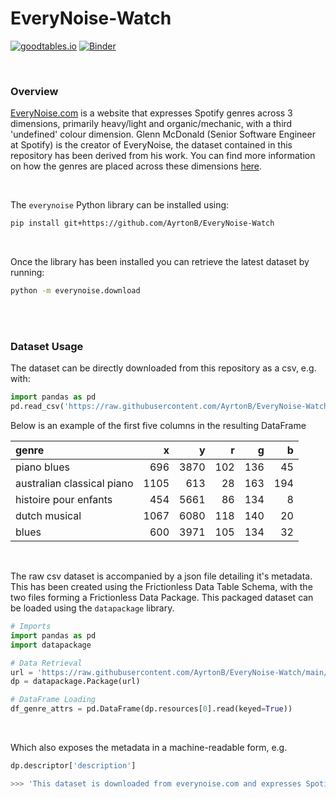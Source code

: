 # EveryNoise-Watch

[![goodtables.io](https://goodtables.io/badge/github/AyrtonB/EveryNoise-Watch.svg)](https://goodtables.io/github/AyrtonB/EveryNoise-Watch) [![Binder](https://notebooks.gesis.org/binder/badge_logo.svg)](https://notebooks.gesis.org/binder/v2/gh/AyrtonB/EveryNoise-Watch/main?urlpath=lab)

<br>

### Overview

[EveryNoise.com](https://everynoise.com/) is a website that expresses Spotify genres across 3 dimensions, primarily heavy/light and organic/mechanic, with a third 'undefined' colour dimension. Glenn McDonald (Senior Software Engineer at Spotify) is the creator of EveryNoise, the dataset contained in this repository has been derived from his work. You can find more information on how the genres are placed across these dimensions [here](https://everynoise.com/EverynoiseIntro.pdf).

<br>

The `everynoise` Python library can be installed using:

```bash
pip install git+https://github.com/AyrtonB/EveryNoise-Watch
```

<br>

Once the library has been installed you can retrieve the latest dataset by running:

```bash
python -m everynoise.download
```

<br>
<br>

### Dataset Usage

The dataset can be directly downloaded from this repository as a csv, e.g. with:

```python
import pandas as pd
pd.read_csv('https://raw.githubusercontent.com/AyrtonB/EveryNoise-Watch/main/data/genre_attrs.csv')
```

Below is an example of the first five columns in the resulting DataFrame

| genre                      |    x |    y |   r |   g |   b |
|:---------------------------|-----:|-----:|----:|----:|----:|
| piano blues                |  696 | 3870 | 102 | 136 |  45 |
| australian classical piano | 1105 |  613 |  28 | 163 | 194 |
| histoire pour enfants      |  454 | 5661 |  86 | 134 |   8 |
| dutch musical              | 1067 | 6080 | 118 | 140 |  20 |
| blues                      |  600 | 3971 | 105 | 134 |  32 |

<br>

The raw csv dataset is accompanied by a json file detailing it's metadata. This has been created using the Frictionless Data Table Schema, with the two files forming a Frictionless Data Package. This packaged dataset can be loaded using the `datapackage` library.

```python
# Imports
import pandas as pd
import datapackage

# Data Retrieval
url = 'https://raw.githubusercontent.com/AyrtonB/EveryNoise-Watch/main/data/datapackage.json'
dp = datapackage.Package(url)

# DataFrame Loading
df_genre_attrs = pd.DataFrame(dp.resources[0].read(keyed=True))
```

<br>

Which also exposes the metadata in a machine-readable form, e.g.

```python
dp.descriptor['description']

>>> 'This dataset is downloaded from everynoise.com and expresses Spotify genres across 5 dimensions, primarily heavy/light and organic/mechanic. Glenn McDonald (Senior Software Engineer at Spotify) is the creator of EveryyNoise, this dataset has been derived from his work.'
```
